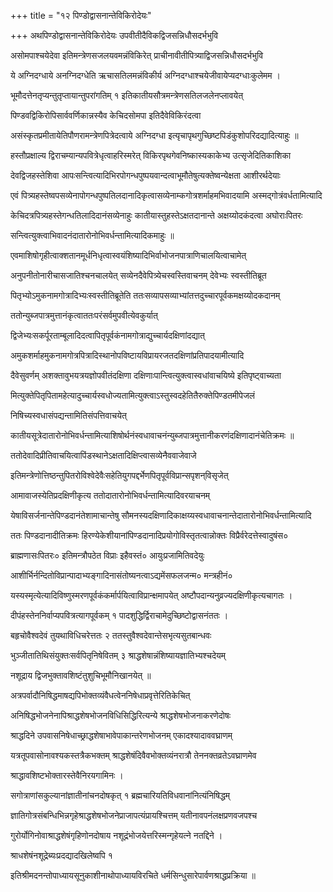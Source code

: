+++
title = "१२ पिण्डोद्वासनान्तेविकिरोदेयः"

+++
अथपिण्डोद्वासनान्तेविकिरोदेयः उपवीतीदैविकद्विजसन्निधौसदर्भभुवि

असोमपाश्चयेदेवा इतिमन्त्रेणसजलयवमन्नंविकिरेत् प्राचीनावीतीपित्र्याद्विजसन्निधौसदर्भभुवि

ये अग्निदग्धाये अनग्निदग्धेति ऋचासतिलमन्नंविकीर्य अग्निदग्धाश्चयेजीवायेप्यदग्धाःकुलेमम ।

भूमौदत्तेनतृप्यन्तुतृप्तायान्तुपरांगतिम् १ इतिकातीयसौत्रमन्त्रेणसतिलजलेनप्लावयेत्

पिण्डवद्विकिरोपिसार्ववर्णिकान्नस्यैव केचिदसोमपा इतिदैवेविकिरंदत्वा

असंस्कृतप्रमीतायेतिपौणरामन्त्रेणपित्रेदत्वाये अग्निदग्धा इत्यृचापृथगुच्छिष्टपिडंकुशोपरिदद्यादित्याहुः ॥

हस्तौप्रक्षाल्य द्विराचम्यान्यपवित्रेधृत्वाहरिस्मरेत् विकिरपृथगेवनिष्कास्यकाकेभ्य उत्सृजेदितिकाशिका

देवद्विजहस्तेशिवा आपःसन्त्वित्यादिभिरपोगन्धपुष्पयवान्दत्वाभूमौतेषुत्यक्तेष्वन्येक्षता आशीरर्थदेयाः

एवं पित्र्यहस्तेष्वपसव्येनापोगन्धपुष्पतिलदानादिकृत्वासव्येनाम्कगोत्रशर्माहमभिवादयामि अस्मद्गोत्रंवर्धतामित्यादि

केचिदत्रपित्र्यहस्तेगन्धतिलादिदानंसव्येनाहुः कातीयास्तुहस्तेऽक्षतदानान्ते अक्षय्योदकंदत्वा अघोराःपितरः

सन्त्वित्युक्त्वाभिवादनंदातारोनोभिवर्धन्तामित्यादिकमाहुः ॥

एवमाशिषोगृहीत्वाक्शतानमूर्धनिधृत्वास्वयंशिष्यादिभिर्वाभोजनपात्राणिचालयित्वाचामेत्

अनुपनीतोनारीचासजातिश्चनचालयेत् सव्येनदैवेपित्र्येचस्वस्तिवाचनम् देवेभ्यः स्वस्तीतिब्रूत

पितृभ्योऽमुकनामगोत्रादिभ्यःस्वस्तीतिब्रूतेति ततःसव्यापसव्याभ्यांतत्तदुच्चारपूर्वकमक्षय्योदकदानम्

ततोन्युब्जपात्रमुत्तानंकृत्वाततःपरंसर्वमुपवीत्येवकुर्यात्

द्विजेभ्यःसकर्पूरताम्बूलादिदत्वापितृपूर्वकंनामगोत्राद्युच्चार्यदक्षिणांदद्यात्

अमुकशर्माहमुकनामगोत्रपित्रादिस्थानोपविष्टायविप्रायरजतदक्षिणांप्रतिपादयामीत्यादि

दैवेसुवर्णम् अशक्तावुभयत्रयज्ञोपवीतंदक्षिणा दक्षिणाःपान्त्वित्युक्त्वास्वधांवाचयिष्ये इतिपृष्ट्वाच्यता

मित्युक्तेपितृपितामहेत्यादुच्चार्यस्वधोज्यतामित्युक्त्वाऽस्तुस्वदहेतितैरुक्तेपिण्डतमीपेजलं

निषिच्यस्वधासंपद्यन्तामितिसंपत्तिवाचयेत्

कातीयसूत्रेदातारोनोभिवर्धन्तामित्याशिषोर्थनंस्वधावाचनंन्युब्जपात्रमुत्तानीकरणंदक्षिणादानंचेतिक्रमः ॥

ततोदेवादिप्रीतिवाचयित्वापिंडस्थानेऽक्षतादिक्षिप्त्वासव्येनैववाजेवाजे

इतिमन्त्रेणोत्तिष्ठन्तुपितरोविश्वेदेवैःसहेतियुगपद्दर्भेणपितृपूर्वविप्रान्सपृशन्‌विसृजेत्

आमावाजस्येतिप्रदक्षिणीकृत्य ततोदातारोनोभिवर्धन्तामित्यादिवरयाचनम्

येषाविसर्जनान्तेपिण्डदानंतेशामाचान्तेषु सौमनस्यदक्षिणादिकाक्षय्यस्वधावाचनान्तेदातारोनोभिवर्धन्तामित्यादि

ततः पिण्डदानादीतिक्रमः हिरण्येकेशीयानांपिण्डदानादिप्रयोगोविस्तृतत्वान्नोक्तः विप्रैर्वरेदत्तेस्वादुषंस०

ब्राह्मणासःपितरः० इतिमन्त्रौपठेत विप्राः इहैवस्तं० आयुःप्रजामितिवदेयुः

आशीर्भिर्नन्दितोविप्रान्पादाभ्यङ्गादिनासंतोष्यनत्वाऽद्यमेंसफलजन्म० मन्त्रहीनं०

यस्यस्मृत्येत्यादिविष्णुस्मरणपूर्वकंकर्मार्पयित्वाविप्रान्क्षमापयेत् अष्टौपदान्यनुव्रज्यदक्षिणीकृत्यचागतः ।

दीपंहस्तेननिर्वाप्यपवित्रत्यागपूर्वकम् १ पादशुद्धिर्द्विराचामेदुच्छिष्टोद्वासनंततः ।

बहृचोवैश्वदेवं तुयथाविधिचरेत्ततः २ ततस्तुवैश्वदेवान्तेसभृत्यसुतबान्धवः

भुञ्जीतातिथिसंयुक्तःसर्वपितृनिषेवितम् ३ श्राद्धशेषान्नंशिष्यायज्ञातिभ्यश्चदेयम्

नशूद्राय द्विजभुक्तावशिष्टंतुशुचिभूमौनिखानयेत् ॥

अत्रपर्वादौनिषिद्धमाषद्यपिभोक्तव्यंवैधत्वेननिषेधाप्रवृत्तेरितिकेचित्

अनिषिद्धभोजनेनापिश्राद्धशेषभोजनविधिसिद्धिरित्यन्ये श्राद्धशेषभोजनाकरणेदोषः

श्राद्धदिने उपवासनिषेधाच्छ्राद्धशेषाभावेपाकान्तरेणभोजनम् एकादश्यादाववघ्राणम्

यत्रतूपवासोनावश्यकस्तत्रैकभक्तम् श्राद्धशेषंदिवैवभोक्तव्यंनरात्रौ तेननक्तव्रतेऽवघ्राणमेव

श्राद्धावशिष्टभोक्तारस्तेवैनिरयगामिनः ।

सगोत्राणांसकुल्यानांज्ञातीनांचनदोषकृत् १ ब्रह्मचारियतिविधवानांनित्यंनिषिद्धम्

ज्ञातिगोत्रसंबन्धिभिन्नगृहेश्राद्धशेषभोजनेप्राजापत्यंप्रायश्चित्तम् यतीनावपनंलक्षप्रणवजपश्च

गुरोर्योगिनोवाश्राद्धशेषंगृहिणोनदोषाय नशूद्रंभोजयेत्तरिस्मन्गृहेयत्ने नतद्दिने ।

श्राधशेषंनशूद्रेब्यःप्रदद्यादखिलेष्वपि १

इतिश्रीमदनन्तोपाध्यायसूनुकाशीनाथोपाध्यायविरचिते धर्मसिन्धुसारेपार्वणश्राद्धप्रक्रिया ॥
